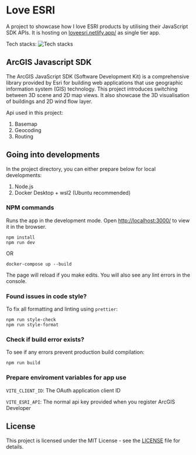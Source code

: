 # Love ESRI

A project to showcase how I love ESRI products by utilising their JavaScript SDK APIs. It is hosting on [loveesri.netlify.app/](loveesri.netlify.app/) as single tier app.

Tech stacks: ![Tech stacks](https://skillicons.dev/icons?i=vite,ts,react,tailwindcss,css,html,docker,ubuntu,bash,npm,netlify)

## ArcGIS Javascript SDK

The ArcGIS JavaScript SDK (Software Development Kit) is a comprehensive library provided by Esri for building web applications that use geographic information system (GIS) technology. This project introduces switching between 3D scene and 2D map views. It also showcase the 3D visualisation of buildings and 2D wind flow layer.

Api used in this project:

1. Basemap
2. Geocoding
3. Routing

## Going into developments

In the project directory, you can either prepare below for local developments:

1. Node.js
2. Docker Desktop + wsl2 (Ubuntu recommended)

### NPM commands

Runs the app in the development mode. Open [http://localhost:3000/](http://localhost:3000/) to view it in the browser.

```
npm install
npm run dev
```

OR

```
docker-compose up --build
```

The page will reload if you make edits.
You will also see any lint errors in the console.

### Found issues in code style?

To fix all formatting and linting using `prettier`:

```
npm run style-check
npm run style-format
```

### Check if build error exists?

To see if any errors prevent production build compilation:

```
npm run build
```

### Prepare enviroment variables for app use

`VITE_CLIENT_ID`: The OAuth application client ID

`VITE_ESRI_API`: The normal api key provided when you register ArcGIS Developer

## License

This project is licensed under the MIT License - see the [LICENSE](LICENSE) file for details.
